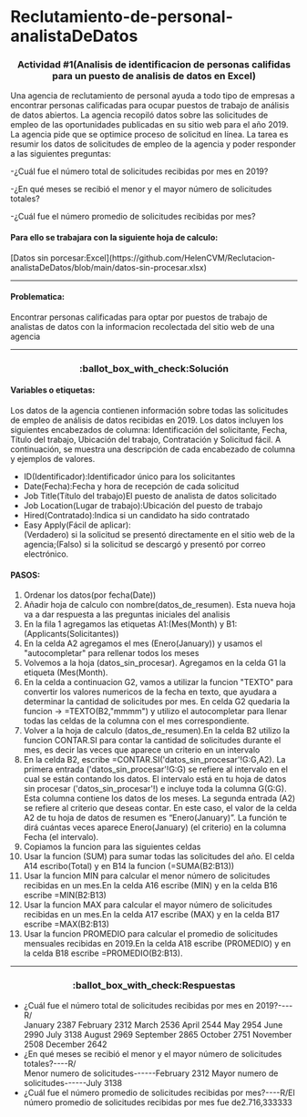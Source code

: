 # Reclutamiento-de-personal-analistaDeDatos

<h3 align="center">Actividad #1(Analisis de identificacion de personas califidas para un puesto de analisis de datos en Excel)</h3>
<p align="left">
Una agencia de reclutamiento de personal ayuda a todo tipo de empresas a encontrar personas calificadas para ocupar puestos de trabajo de análisis de datos abiertos. La agencia recopiló datos sobre las solicitudes de empleo de las oportunidades publicadas en su sitio web para el año 2019.
La agencia pide que se optimice proceso de solicitud en línea. La tarea es resumir los datos de solicitudes de empleo de la agencia y poder responder a las siguientes preguntas:
</p>

-¿Cuál fue el número total de solicitudes recibidas por mes en 2019?

-¿En qué meses se recibió el menor y el mayor número de solicitudes totales?

-¿Cuál fue el número promedio de solicitudes recibidas por mes?

<h4> Para ello se trabajara con la siguiente hoja de calculo:</h4> [Datos sin porcesar:Excel](https://github.com/HelenCVM/Reclutacion-analistaDeDatos/blob/main/datos-sin-procesar.xlsx) 

<hr>
<h4> Problematica:</h4>Encontrar personas calificadas para optar por puestos de trabajo de analistas de datos con la informacion recolectada del sitio web de una agencia

<hr>
<h3 align="center">:ballot_box_with_check:Solución</h3>
<h4>Variables o etiquetas:</h4>Los datos de la agencia contienen información sobre todas las solicitudes de empleo de análisis de datos recibidas en 2019. Los datos incluyen los siguientes encabezados de columna: Identificación del solicitante, Fecha, Título del trabajo, Ubicación del trabajo, Contratación y Solicitud fácil. A continuación, se muestra una descripción de cada encabezado de columna y ejemplos de valores.
<ul>
  <li>ID(Identificador):Identificador único para los solicitantes</li>
  <li>Date(Fecha):Fecha y hora de recepción de cada solicitud</li>
  <li>Job Title(Título del trabajo)El puesto de analista de datos solicitado</li>
  <li>Job Location(Lugar de trabajo):Ubicación del puesto de trabajo</li>
  <li>Hired(Contratado):Indica si un candidato ha sido contratado</li>
  <li>Easy Apply(Fácil de aplicar):</li>(Verdadero) si la solicitud se presentó directamente en el sitio web de la agencia;(Falso) si la solicitud se descargó y presentó por correo electrónico.
</ul>

<h4>PASOS:</h4>
<ol>
  <li>Ordenar los datos(por fecha(Date))</li>
  <li>Añadir hoja de calculo con nombre(datos_de_resumen). Esta nueva hoja va a dar respuesta a las preguntas iniciales del analisis</li>
  <li>En la fila 1 agregamos las etiquetas A1:(Mes(Month) y B1:(Applicants(Solicitantes))</li>
  <li>En la celda A2 agregamos el mes (Enero(January)) y usamos el "autocompletar" para rellenar todos los meses</li>
  <li>Volvemos a la hoja (datos_sin_procesar). Agregamos en la celda G1 la etiqueta (Mes(Month).</li>
  <li>En la celda a continuacion G2, vamos a utilizar la funcion "TEXTO" para convertir los valores numericos de la fecha en texto, que ayudara a determinar la cantidad de solicitudes por mes. En celda G2 quedaria la funcion -> =TEXTO(B2,"mmmm") y utilizo el autocompletar para llenar todas las celdas de la columna con el mes correspondiente.</li>
  <li>Volver a la hoja de calculo (datos_de_resumen).En la celda B2 utilizo la funcion CONTAR.SI para contar la cantidad de solicitudes durante el mes, es decir las veces que aparece un criterio en un intervalo</li>
  <li>En la celda B2, escribe =CONTAR.SI('datos_sin_procesar'!G:G,A2). La primera entrada ('datos_sin_procesar'!G:G) se refiere al intervalo en el cual se están contando los datos. El intervalo está en tu hoja de datos sin procesar ('datos_sin_procesar'!) e incluye toda la columna G(G:G). Esta columna contiene los datos de los meses. La segunda entrada (A2) se refiere al criterio que deseas contar. En este caso, el valor de la celda A2 de tu hoja de datos de resumen es “Enero(January)”. La función te dirá cuántas veces aparece Enero(January) (el criterio) en la columna Fecha (el intervalo).</li>
  <li>Copiamos la funcion para las siguientes celdas</li>
  <li>Usar la funcion (SUM) para sumar todas las solicitudes del año. El celda A14 escribo(Total) y en B14 la funcion (=SUMA(B2:B13))</li>
  <li>Usar la funcion MIN para calcular el menor número de solicitudes recibidas en un mes.En la celda A16 escribe (MIN) y en la celda B16 escribe =MIN(B2:B13)</li>
  <li>Usar la funcion MAX para calcular el mayor número de solicitudes recibidas en un mes.En la celda A17 escribe (MAX) y en la celda B17 escribe =MAX(B2:B13)</li>
  <li>Usar la funcion PROMEDIO para calcular el promedio de solicitudes mensuales recibidas en 2019.En la celda A18 escribe (PROMEDIO) y en la celda B18 escribe  =PROMEDIO(B2:B13).</li>
</ol>

<hr>
<h3 align="center">:ballot_box_with_check:Respuestas</h3>
<ul>
  <li>¿Cuál fue el número total de solicitudes recibidas por mes en 2019?----R/</li>
January	2387
February	2312
March	2536
April	2544
May	2954
June	2990
July	3138
August	2969
September	2865
October	2751
November	2508
December	2642
  <li>¿En qué meses se recibió el menor y el mayor número de solicitudes totales?----R/</li>
Menor numero de solicitudes------February	2312
Mayor numero de solicitudes------July	3138
  <li>¿Cuál fue el número promedio de solicitudes recibidas por mes?----R/El número promedio de solicitudes recibidas por mes fue de2.716,333333</li>
</ul>

